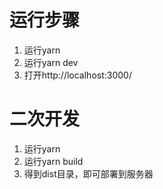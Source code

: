 # 运行步骤
1. 运行yarn
2. 运行yarn dev
3. 打开http://localhost:3000/

# 二次开发
1. 运行yarn
2. 运行yarn build
3. 得到dist目录，即可部署到服务器